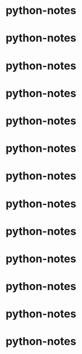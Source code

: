 # python-notes
# python-notes
# python-notes
# python-notes
# python-notes
# python-notes
# python-notes
# python-notes
# python-notes
# python-notes
# python-notes
# python-notes
# python-notes
